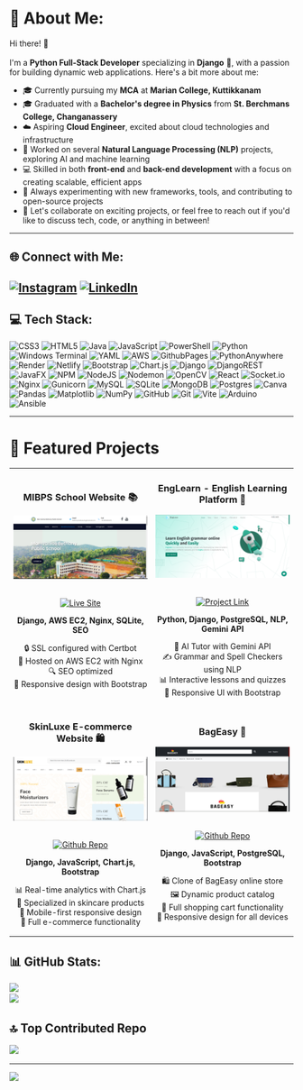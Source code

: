 # 💫 About Me:
Hi there! 👋<br><br>I'm a **Python Full-Stack Developer** specializing in **Django** 🐍, with a passion for building dynamic web applications. Here's a bit more about me:

- 🎓 Currently pursuing my **MCA** at **Marian College, Kuttikkanam**
- 🎓 Graduated with a **Bachelor's degree in Physics** from **St. Berchmans College, Changanassery**
- ☁️ Aspiring **Cloud Engineer**, excited about cloud technologies and infrastructure
- 🤖 Worked on several **Natural Language Processing (NLP)** projects, exploring AI and machine learning
- 💻 Skilled in both **front-end** and **back-end development** with a focus on creating scalable, efficient apps
- 🔧 Always experimenting with new frameworks, tools, and contributing to open-source projects
- 💬 Let's collaborate on exciting projects, or feel free to reach out if you'd like to discuss tech, code, or anything in between!
---
## 🌐 Connect with Me:
[![Instagram](https://img.shields.io/badge/Instagram-%23E4405F.svg?logo=Instagram&logoColor=white)](https://instagram.com/_albn_k_) 
[![LinkedIn](https://img.shields.io/badge/LinkedIn-%230077B5.svg?logo=linkedin&logoColor=white)](https://linkedin.com/in/albin-tom-kuruvilla-aab7a4224) 
---
## 💻 Tech Stack:
![CSS3](https://img.shields.io/badge/css3-%231572B6.svg?style=for-the-badge&logo=css3&logoColor=white) ![HTML5](https://img.shields.io/badge/html5-%23E34F26.svg?style=for-the-badge&logo=html5&logoColor=white) ![Java](https://img.shields.io/badge/java-%23ED8B00.svg?style=for-the-badge&logo=openjdk&logoColor=white) ![JavaScript](https://img.shields.io/badge/javascript-%23323330.svg?style=for-the-badge&logo=javascript&logoColor=%23F7DF1E) ![PowerShell](https://img.shields.io/badge/PowerShell-%235391FE.svg?style=for-the-badge&logo=powershell&logoColor=white) ![Python](https://img.shields.io/badge/python-3670A0?style=for-the-badge&logo=python&logoColor=ffdd54) ![Windows Terminal](https://img.shields.io/badge/Windows%20Terminal-%234D4D4D.svg?style=for-the-badge&logo=windows-terminal&logoColor=white) ![YAML](https://img.shields.io/badge/yaml-%23ffffff.svg?style=for-the-badge&logo=yaml&logoColor=151515) ![AWS](https://img.shields.io/badge/AWS-%23FF9900.svg?style=for-the-badge&logo=amazon-aws&logoColor=white) ![GithubPages](https://img.shields.io/badge/github%20pages-121013?style=for-the-badge&logo=github&logoColor=white) ![PythonAnywhere](https://img.shields.io/badge/pythonanywhere-%232F9FD7.svg?style=for-the-badge&logo=pythonanywhere&logoColor=151515) ![Render](https://img.shields.io/badge/Render-%46E3B7.svg?style=for-the-badge&logo=render&logoColor=white) ![Netlify](https://img.shields.io/badge/netlify-%23000000.svg?style=for-the-badge&logo=netlify&logoColor=#00C7B7) ![Bootstrap](https://img.shields.io/badge/bootstrap-%238511FA.svg?style=for-the-badge&logo=bootstrap&logoColor=white) ![Chart.js](https://img.shields.io/badge/chart.js-F5788D.svg?style=for-the-badge&logo=chart.js&logoColor=white) ![Django](https://img.shields.io/badge/django-%23092E20.svg?style=for-the-badge&logo=django&logoColor=white) ![DjangoREST](https://img.shields.io/badge/DJANGO-REST-ff1709?style=for-the-badge&logo=django&logoColor=white&color=ff1709&labelColor=gray) ![JavaFX](https://img.shields.io/badge/javafx-%23FF0000.svg?style=for-the-badge&logo=javafx&logoColor=white) ![NPM](https://img.shields.io/badge/NPM-%23CB3837.svg?style=for-the-badge&logo=npm&logoColor=white) ![NodeJS](https://img.shields.io/badge/node.js-6DA55F?style=for-the-badge&logo=node.js&logoColor=white) ![Nodemon](https://img.shields.io/badge/NODEMON-%23323330.svg?style=for-the-badge&logo=nodemon&logoColor=%BBDEAD) ![OpenCV](https://img.shields.io/badge/opencv-%23white.svg?style=for-the-badge&logo=opencv&logoColor=white) ![React](https://img.shields.io/badge/react-%2320232a.svg?style=for-the-badge&logo=react&logoColor=%2361DAFB) ![Socket.io](https://img.shields.io/badge/Socket.io-black?style=for-the-badge&logo=socket.io&badgeColor=010101) ![Nginx](https://img.shields.io/badge/nginx-%23009639.svg?style=for-the-badge&logo=nginx&logoColor=white) ![Gunicorn](https://img.shields.io/badge/gunicorn-%298729.svg?style=for-the-badge&logo=gunicorn&logoColor=white) ![MySQL](https://img.shields.io/badge/mysql-4479A1.svg?style=for-the-badge&logo=mysql&logoColor=white) ![SQLite](https://img.shields.io/badge/sqlite-%2307405e.svg?style=for-the-badge&logo=sqlite&logoColor=white) ![MongoDB](https://img.shields.io/badge/MongoDB-%234ea94b.svg?style=for-the-badge&logo=mongodb&logoColor=white) ![Postgres](https://img.shields.io/badge/postgres-%23316192.svg?style=for-the-badge&logo=postgresql&logoColor=white) ![Canva](https://img.shields.io/badge/Canva-%2300C4CC.svg?style=for-the-badge&logo=Canva&logoColor=white) ![Pandas](https://img.shields.io/badge/pandas-%23150458.svg?style=for-the-badge&logo=pandas&logoColor=white) ![Matplotlib](https://img.shields.io/badge/Matplotlib-%23ffffff.svg?style=for-the-badge&logo=Matplotlib&logoColor=black) ![NumPy](https://img.shields.io/badge/numpy-%23013243.svg?style=for-the-badge&logo=numpy&logoColor=white) ![GitHub](https://img.shields.io/badge/github-%23121011.svg?style=for-the-badge&logo=github&logoColor=white) ![Git](https://img.shields.io/badge/git-%23F05033.svg?style=for-the-badge&logo=git&logoColor=white) ![Vite](https://img.shields.io/badge/vite-%23646CFF.svg?style=for-the-badge&logo=vite&logoColor=white) ![Arduino](https://img.shields.io/badge/-Arduino-00979D?style=for-the-badge&logo=Arduino&logoColor=white) ![Ansible](https://img.shields.io/badge/ansible-%231A1918.svg?style=for-the-badge&logo=ansible&logoColor=white)

---


# 💼 Featured Projects

<table>
  <tr>
    <td width="50%">
      <h3 align="center">MIBPS School Website 📚</h3>
      <div align="center">
        <a href="https://mibps.in/" target="_blank">
          <img src="mibps.png" width="400" alt="MIBPS School Website">
        </a>
        <br>
        <br>
        <p>
          <a href="https://mibps.in/" target="_blank">
            <img src="https://img.shields.io/badge/-Live_Site-2ea44f?style=for-the-badge" alt="Live Site">
          </a>
        </p>
        <p><strong>Django, AWS EC2, Nginx, SQLite, SEO</strong></p>
        <p>
          🔒 SSL configured with Certbot<br>
          🚀 Hosted on AWS EC2 with Nginx<br>
          🔍 SEO optimized<br>
          📱 Responsive design with Bootstrap
        </p>
      </div>
    </td>
    <td width="50%">
      <h3 align="center">EngLearn - English Learning Platform 📖</h3>
      <div align="center">
        <a href="#" target="_blank">
          <img src="EngLearn.png" width="400" alt="EngLearn Platform">
        </a>
        <br>
        <br>
        <p>
          <a href="https://github.com/albinkuruvilla19/project" target="_blank">
            <img src="https://img.shields.io/badge/-Project_Link-blue?style=for-the-badge" alt="Project Link">
          </a>
        </p>
        <p><strong>Python, Django, PostgreSQL, NLP, Gemini API</strong></p>
        <p>
          🤖 AI Tutor with Gemini API<br>
          ✍️ Grammar and Spell Checkers using NLP<br>
          📊 Interactive lessons and quizzes<br>
          🎨 Responsive UI with Bootstrap
        </p>
      </div>
    </td>
  </tr>
  <tr>
    <td width="50%">
      <h3 align="center">SkinLuxe E-commerce Website 🛍️</h3>
      <div align="center">
        <a href="https://github.com/albinkuruvilla19/SkinLuxe" target="_blank">
          <img src="SkinLuxe.png" width="400" alt="SkinLuxe E-commerce">
        </a>
        <br>
        <br>
        <p>
          <a href="https://github.com/albinkuruvilla19/SkinLuxe" target="_blank">
            <img src="https://img.shields.io/badge/-Github_Repo-181717?style=for-the-badge&logo=github" alt="Github Repo">
          </a>
        </p>
        <p><strong>Django, JavaScript, Chart.js, Bootstrap</strong></p>
        <p>
          📊 Real-time analytics with Chart.js<br>
          🧴 Specialized in skincare products<br>
          📱 Mobile-first responsive design<br>
          🛒 Full e-commerce functionality
        </p>
      </div>
    </td>
    <td width="50%">
      <h3 align="center">BagEasy 👜</h3>
      <div align="center">
        <a href="https://github.com/albinkuruvilla19/BagEasy" target="_blank">
          <img src="bageasy.png" width="400" alt="BagEasy">
        </a>
        <br>
        <br>
        <p>
          <a href="https://github.com/albinkuruvilla19/BagEasy" target="_blank">
            <img src="https://img.shields.io/badge/-Github_Repo-181717?style=for-the-badge&logo=github" alt="Github Repo">
          </a>
        </p>
        <p><strong>Django, JavaScript, PostgreSQL, Bootstrap</strong></p>
        <p>
          🛍️ Clone of BagEasy online store<br>
          🖼️ Dynamic product catalog<br>
          🛒 Full shopping cart functionality<br>
          📱 Responsive design for all devices
        </p>
      </div>
    </td>
  </tr>
</table>





## 📊 GitHub Stats:
![](https://github-readme-streak-stats.herokuapp.com/?user=albinkuruvilla19&theme=dark&hide_border=false)<br/>
![](https://github-readme-stats.vercel.app/api/top-langs/?username=albinkuruvilla19&theme=dark&hide_border=false&include_all_commits=false&count_private=false&layout=compact)

## 🔝 Top Contributed Repo
![](https://github-contributor-stats.vercel.app/api?username=albinkuruvilla19&limit=5&theme=dark&combine_all_yearly_contributions=true)

---

[![](https://visitcount.itsvg.in/api?id=albinkuruvilla19&icon=0&color=0)](https://visitcount.itsvg.in)


